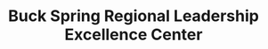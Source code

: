 ---
layout: repo
title: "Buck Spring Regional Leadership Excellence Center"
id: 4341
permalink: repos/4341/
---